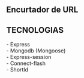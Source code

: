 <h2> Encurtador de URL </h2>

<h2> TECNOLOGIAS </h2>
- Express<br>
- Mongodb (Mongoose)<br>
- Express-session<br>
- Connect-flash<br>
- ShortId
